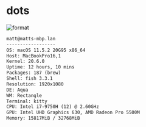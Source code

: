 
# dots

![format](https://github.com/gleich/dots/workflows/format/badge.svg)

```txt
matt@matts-mbp.lan 
------------------ 
OS: macOS 11.5.2 20G95 x86_64 
Host: MacBookPro16,1 
Kernel: 20.6.0 
Uptime: 12 hours, 10 mins 
Packages: 187 (brew) 
Shell: fish 3.3.1 
Resolution: 1920x1080 
DE: Aqua 
WM: Rectangle 
Terminal: kitty 
CPU: Intel i7-9750H (12) @ 2.60GHz 
GPU: Intel UHD Graphics 630, AMD Radeon Pro 5500M 
Memory: 15817MiB / 32768MiB 
```

